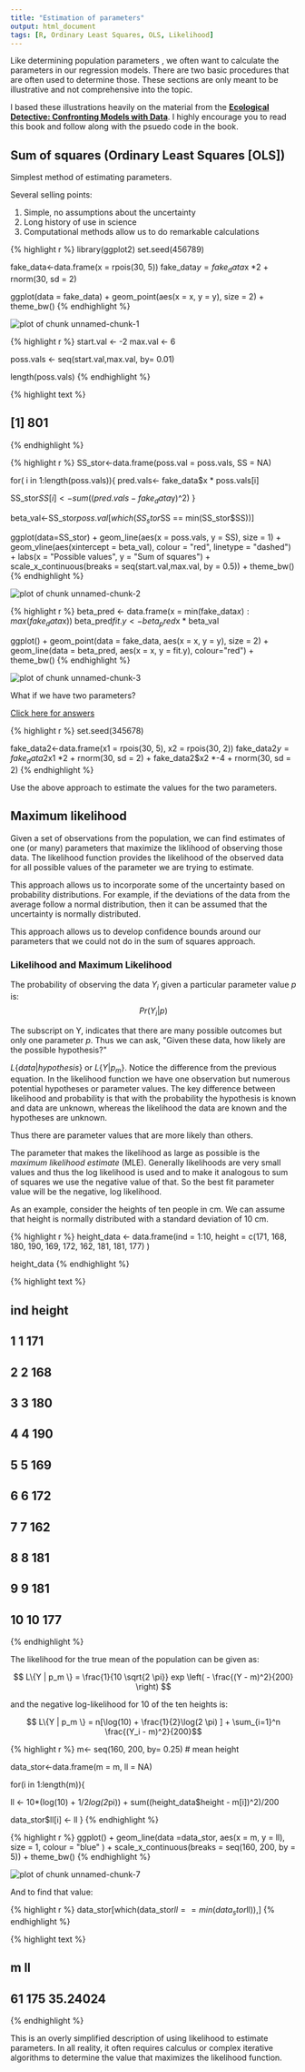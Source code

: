 ```yaml
---
title: "Estimation of parameters"
output: html_document
tags: [R, Ordinary Least Squares, OLS, Likelihood]
---
```





Like determining population parameters , we often want to calculate the parameters in our regression models.  There are two basic procedures that are often used to determine those.  These sections are only meant to be illustrative and not comprehensive into the topic.  

I based these illustrations heavily on the material from the [**Ecological Detective: Confronting Models with Data**](http://press.princeton.edu/titles/5987.html).  I highly encourage you to read this book and follow along with the psuedo code in the book.  

## Sum of squares (Ordinary Least Squares [OLS])

Simplest method of estimating parameters.  

Several selling points:

1. Simple, no assumptions about the uncertainty
2. Long history of use in science
3. Computational methods allow us to do remarkable calculations


{% highlight r %}
library(ggplot2)
set.seed(456789)

fake_data<-data.frame(x = rpois(30, 5))
fake_data$y = fake_data$x *2 + rnorm(30, sd = 2)

ggplot(data = fake_data) + 
  geom_point(aes(x = x, y = y), size = 2) +
  theme_bw()
{% endhighlight %}

![plot of chunk unnamed-chunk-1](/SNR_R_Group/figs/2016-10-07-REstimation2/unnamed-chunk-1-1.png)


{% highlight r %}
start.val <- -2
max.val <- 6

poss.vals <- seq(start.val,max.val, by= 0.01)

length(poss.vals)
{% endhighlight %}



{% highlight text %}
## [1] 801
{% endhighlight %}



{% highlight r %}
SS_stor<-data.frame(poss.val = poss.vals, SS = NA)

for( i in 1:length(poss.vals)){
  pred.vals<- fake_data$x * poss.vals[i]
  
  SS_stor$SS[i] <- sum((pred.vals - fake_data$y)^2)
}

beta_val<-SS_stor$poss.val[which(SS_stor$SS == min(SS_stor$SS))]

ggplot(data=SS_stor) +
  geom_line(aes(x = poss.vals, y = SS), size = 1) +
  geom_vline(aes(xintercept = beta_val), colour = "red", linetype = "dashed") +
  labs(x = "Possible values", y = "Sum of squares") +
  scale_x_continuous(breaks = seq(start.val,max.val, by = 0.5)) +
  theme_bw()
{% endhighlight %}

![plot of chunk unnamed-chunk-2](/SNR_R_Group/figs/2016-10-07-REstimation2/unnamed-chunk-2-1.png)


{% highlight r %}
beta_pred <- data.frame(x = min(fake_data$x):max(fake_data$x))
beta_pred$fit.y <- beta_pred$x * beta_val

ggplot() + 
  geom_point(data = fake_data, aes(x = x, y = y), size = 2) +
  geom_line(data = beta_pred, aes(x = x, y = fit.y), colour="red") +
  theme_bw()
{% endhighlight %}

![plot of chunk unnamed-chunk-3](/SNR_R_Group/figs/2016-10-07-REstimation2/unnamed-chunk-3-1.png)

What if we have two parameters?

[Click here for answers](https://chrischizinski.github.io/SNR_R_Group/answers/answer3.html)


{% highlight r %}
set.seed(345678)

fake_data2<-data.frame(x1 = rpois(30, 5), x2 = rpois(30, 2))
fake_data2$y = fake_data2$x1 *2 + rnorm(30, sd = 2) + fake_data2$x2 *-4 + rnorm(30, sd = 2)
{% endhighlight %}

Use the above approach to estimate the values for the two parameters.


## Maximum likelihood

Given a set of observations from the population, we can find estimates of one (or many) parameters that maximize the liklihood of observing those data.  The likelihood function provides the likelihood of the observed data for all possible values of the parameter we are trying to estimate. 

This approach allows us to incorporate some of the uncertainty based on probability distributions. For example, if the deviations of the data from the average follow a normal distribution, then it can be assumed that the uncertainty is normally distributed.  

This approach allows us to develop confidence bounds around our parameters that we could not do in the sum of squares approach.  

### Likelihood and Maximum Likelihood

The probability of observing the data $Y_i$ given a particular parameter value $p$ is:
$$ Pr(Y_i | p) $$

The subscript on Y, indicates that there are many possible outcomes but only one parameter $p$. Thus we can ask, "Given these data, how likely are the possible hypothesis?"

$L \{data | hypothesis \}$ or $L\{Y | p_m\}$.  Notice the difference from the previous equation.  In the likelihood function we have one observation but numerous potential hypotheses or parameter values. The key difference between likelihood and probability is that with the probability the hypothesis is known and data are unknown, whereas the likelihood the data are known and the hypotheses are unknown. 

Thus there are parameter values that are more likely than others.  

The parameter that makes the likelihood as large as possible is the *maximum likelihood estimate* (MLE).  Generally likelihoods are very small values and thus the log likelihood is used and to make it analogous to sum of squares we use the negative value of that.  So the best fit parameter value will be the negative, log likelihood.  

As an example, consider the heights of ten people in cm.  We can assume that height is normally distributed with a standard deviation of 10 cm.  


{% highlight r %}
height_data <- data.frame(ind = 1:10, height = c(171, 168, 180, 190, 169, 172, 162, 181, 181, 177) )

height_data
{% endhighlight %}



{% highlight text %}
##    ind height
## 1    1    171
## 2    2    168
## 3    3    180
## 4    4    190
## 5    5    169
## 6    6    172
## 7    7    162
## 8    8    181
## 9    9    181
## 10  10    177
{% endhighlight %}

The likelihood for the true mean of the population can be given as:

$$ L\{Y | p_m \} = \frac{1}{10 \sqrt{2 \pi}} exp \left( - \frac{(Y - m)^2}{200} \right) $$  

and the negative log-likelihood for 10 of the ten heights is:

$$ L\{Y | p_m \} = n[\log(10) + \frac{1}{2}\log(2 \pi) ] + \sum_{i=1}^n \frac{(Y_i - m)^2}{200}$$


{% highlight r %}
m<- seq(160, 200, by= 0.25) # mean height

data_stor<-data.frame(m = m, ll = NA)

for(i in 1:length(m)){
  
  ll <- 10*(log(10) + 1/2*log(2*pi)) + sum((height_data$height - m[i])^2)/200
  
  data_stor$ll[i] <- ll
  }
{% endhighlight %}



{% highlight r %}
ggplot() +
  geom_line(data =data_stor, aes(x = m, y = ll), size = 1, colour = "blue" ) +
  scale_x_continuous(breaks = seq(160, 200, by = 5)) +
  theme_bw()
{% endhighlight %}

![plot of chunk unnamed-chunk-7](/SNR_R_Group/figs/2016-10-07-REstimation2/unnamed-chunk-7-1.png)

And to find that value:


{% highlight r %}
data_stor[which(data_stor$ll == min(data_stor$ll)),]
{% endhighlight %}



{% highlight text %}
##      m       ll
## 61 175 35.24024
{% endhighlight %}

This is an overly simplified description of using likelihood to estimate parameters.  In all reality, it often requires calculus or complex iterative algorithms to determine the value  that maximizes the likelihood function. 
